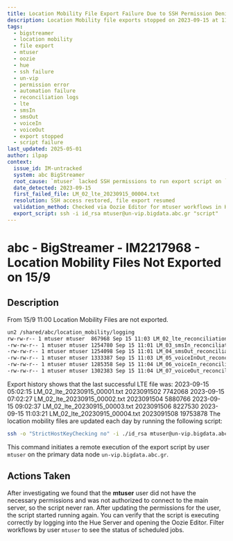 ```yaml
---
title: Location Mobility File Export Failure Due to SSH Permission Denial
description: Location Mobility file exports stopped on 2023-09-15 at 11:00 due to the `mtuser` not having SSH access to `un-vip.bigdata.abc.gr`, preventing the execution of the export script. Restored by reauthorizing the user.
tags:
  - bigstreamer
  - location mobility
  - file export
  - mtuser
  - oozie
  - hue
  - ssh failure
  - un-vip
  - permission error
  - automation failure
  - reconciliation logs
  - lte
  - smsIn
  - smsOut
  - voiceIn
  - voiceOut
  - export stopped
  - script failure
last_updated: 2025-05-01
author: ilpap
context:
  issue_id: IM-untracked
  system: abc BigStreamer
  root_cause: `mtuser` lacked SSH permissions to run export script on `un-vip.bigdata.abc.gr`
  date_detected: 2023-09-15
  first_failed_file: LM_02_lte_20230915_00004.txt
  resolution: SSH access restored, file export resumed
  validation_method: Checked via Oozie Editor for mtuser workflows in Hue
  export_script: ssh -i id_rsa mtuser@un-vip.bigdata.abc.gr "script"
---
```

# abc - BigStreamer - IM2217968 - Location Mobility Files Not Exported on 15/9
## Description
From 15/9 11:00 Location Mobility Files are not exported.
```bash
un2 /shared/abc/location_mobility/logging
rw-rw-r-- 1 mtuser mtuser  867968 Sep 15 11:03 LM_02_lte_reconciliation.log
-rw-rw-r-- 1 mtuser mtuser 1254780 Sep 15 11:01 LM_03_smsIn_reconciliation.log
-rw-rw-r-- 1 mtuser mtuser 1254098 Sep 15 11:01 LM_04_smsOut_reconciliation.log
-rw-rw-r-- 1 mtuser mtuser 1333387 Sep 15 11:03 LM_05_voiceInOut_reconciliation.log
-rw-rw-r-- 1 mtuser mtuser 1285358 Sep 15 11:04 LM_06_voiceIn_reconciliation.log
-rw-rw-r-- 1 mtuser mtuser 1302383 Sep 15 11:04 LM_07_voiceOut_reconciliation.log
```
Export history shows that the last successful LTE file was:
2023-09-15 05:02:15 LM_02_lte_20230915_00001.txt 2023091502 7742068
2023-09-15 07:02:27 LM_02_lte_20230915_00002.txt 2023091504 5880766
2023-09-15 09:02:37 LM_02_lte_20230915_00003.txt 2023091506 8227530
2023-09-15 11:03:21 LM_02_lte_20230915_00004.txt 2023091508 19753878
The location mobility files are updated each day by running the following script:
```bash
ssh -o "StrictHostKeyChecking no" -i ./id_rsa mtuser@un-vip.bigdata.abc.gr "script"
```
This command initiates a remote execution of the export script by user `mtuser` on the primary data node `un-vip.bigdata.abc.gr`.
## Actions Taken
After investigating we found that the **mtuser** user did not have the necessary permissions and was not authorized to connect to the main server, so the script never ran.
After updating the permissions for the user, the script started running again.
You can verify that the script is executing correctly by logging into the Hue Server and opening the Oozie Editor. Filter workflows by user `mtuser` to see the status of scheduled jobs.